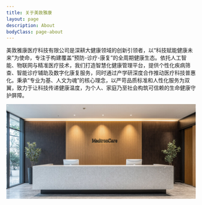 ```yaml
---
title: 关于美敦雅康
layout: page
description: About
bodyClass: page-about
---
```


美敦雅康医疗科技有限公司是深耕大健康领域的创新引领者，以“科技赋能健康未来”为使命，专注于构建覆盖“预防-诊疗-康复”的全周期健康生态。依托人工智能、物联网与精准医疗技术，我们打造智慧化健康管理平台，提供个性化疾病筛查、智能诊疗辅助及数字化康复服务，同时通过产学研深度合作推动医疗科技普惠化。秉承“专业为基、人文为魂”的核心理念，以严苛品质标准和人性化服务为双翼，致力于让科技传递健康温度，为个人、家庭乃至社会构筑可信赖的生命健康守护屏障。

![Accounting Services](/images/front_desk.jpg)
